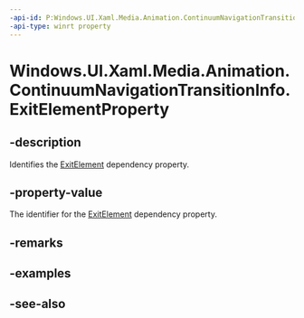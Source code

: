 ```yaml
---
-api-id: P:Windows.UI.Xaml.Media.Animation.ContinuumNavigationTransitionInfo.ExitElementProperty
-api-type: winrt property
---
```


<!-- Property syntax
public Windows.UI.Xaml.DependencyProperty ExitElementProperty { get; }
-->

# Windows.UI.Xaml.Media.Animation.ContinuumNavigationTransitionInfo.ExitElementProperty

## -description
Identifies the [ExitElement](continuumnavigationtransitioninfo_exitelement.md) dependency property.



## -property-value
The identifier for the [ExitElement](continuumnavigationtransitioninfo_exitelement.md) dependency property.

## -remarks

## -examples

## -see-also
